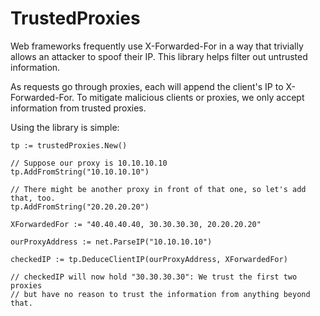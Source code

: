 # TrustedProxies

Web frameworks frequently use X-Forwarded-For in a way that trivially allows an attacker to spoof their IP. This library helps filter out untrusted information.

As requests go through proxies, each will append the client's IP to X-Forwarded-For. To mitigate malicious clients or proxies, we only accept information from trusted proxies.

Using the library is simple:


```
tp := trustedProxies.New()

// Suppose our proxy is 10.10.10.10
tp.AddFromString("10.10.10.10")

// There might be another proxy in front of that one, so let's add that, too.
tp.AddFromString("20.20.20.20")

XForwardedFor := "40.40.40.40, 30.30.30.30, 20.20.20.20"

ourProxyAddress := net.ParseIP("10.10.10.10")

checkedIP := tp.DeduceClientIP(ourProxyAddress, XForwardedFor)

// checkedIP will now hold "30.30.30.30": We trust the first two proxies
// but have no reason to trust the information from anything beyond that.

```
